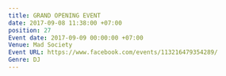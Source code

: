 ```yaml
---
title: GRAND OPENING EVENT
date: 2017-09-08 11:38:00 +07:00
position: 27
Event date: 2017-09-09 00:00:00 +07:00
Venue: Mad Society
Event URL: https://www.facebook.com/events/113216479354289/
Genre: DJ
---
```


